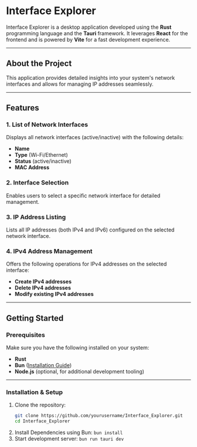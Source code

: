 # Interface Explorer

Interface Explorer is a desktop application developed using the **Rust** programming language and the **Tauri** framework. It leverages **React** for the frontend and is powered by **Vite** for a fast development experience.

---

## About the Project

This application provides detailed insights into your system's network interfaces and allows for managing IP addresses seamlessly.

---

## Features

### 1. **List of Network Interfaces**
Displays all network interfaces (active/inactive) with the following details:
- **Name**  
- **Type** (Wi-Fi/Ethernet)  
- **Status** (active/inactive)  
- **MAC Address**

### 2. **Interface Selection**
Enables users to select a specific network interface for detailed management.

### 3. **IP Address Listing**
Lists all IP addresses (both IPv4 and IPv6) configured on the selected network interface.

### 4. **IPv4 Address Management**
Offers the following operations for IPv4 addresses on the selected interface:
- **Create IPv4 addresses**  
- **Delete IPv4 addresses**  
- **Modify existing IPv4 addresses**

---

## Getting Started

### Prerequisites
Make sure you have the following installed on your system:
- **Rust**  
- **Bun** ([Installation Guide](https://bun.sh/))  
- **Node.js** (optional, for additional development tooling)

---

### Installation & Setup

1. Clone the repository:
   ```bash
   git clone https://github.com/yourusername/Interface_Explorer.git
   cd Interface_Explorer
2. Install Dependencies using Bun:
   ``bun install``
3. Start development server:
   ``bun run tauri dev``
